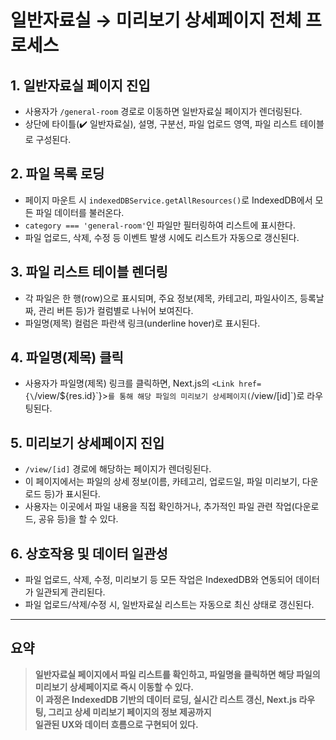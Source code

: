 # 일반자료실 → 미리보기 상세페이지 전체 프로세스

## 1. 일반자료실 페이지 진입

- 사용자가 `/general-room` 경로로 이동하면 일반자료실 페이지가 렌더링된다.
- 상단에 타이틀(✔️ 일반자료실), 설명, 구분선, 파일 업로드 영역, 파일 리스트 테이블로 구성된다.

## 2. 파일 목록 로딩

- 페이지 마운트 시 `indexedDBService.getAllResources()`로 IndexedDB에서 모든 파일 데이터를 불러온다.
- `category === 'general-room'`인 파일만 필터링하여 리스트에 표시한다.
- 파일 업로드, 삭제, 수정 등 이벤트 발생 시에도 리스트가 자동으로 갱신된다.

## 3. 파일 리스트 테이블 렌더링

- 각 파일은 한 행(row)으로 표시되며, 주요 정보(제목, 카테고리, 파일사이즈, 등록날짜, 관리 버튼 등)가 컬럼별로 나뉘어 보여진다.
- 파일명(제목) 컬럼은 파란색 링크(underline hover)로 표시된다.

## 4. 파일명(제목) 클릭

- 사용자가 파일명(제목) 링크를 클릭하면, Next.js의 `<Link href={\`/view/${res.id}\`}>`를 통해 해당 파일의 미리보기 상세페이지(`/view/[id]`)로 라우팅된다.

## 5. 미리보기 상세페이지 진입

- `/view/[id]` 경로에 해당하는 페이지가 렌더링된다.
- 이 페이지에서는 파일의 상세 정보(이름, 카테고리, 업로드일, 파일 미리보기, 다운로드 등)가 표시된다.
- 사용자는 이곳에서 파일 내용을 직접 확인하거나, 추가적인 파일 관련 작업(다운로드, 공유 등)을 할 수 있다.

## 6. 상호작용 및 데이터 일관성

- 파일 업로드, 삭제, 수정, 미리보기 등 모든 작업은 IndexedDB와 연동되어 데이터가 일관되게 관리된다.
- 파일 업로드/삭제/수정 시, 일반자료실 리스트는 자동으로 최신 상태로 갱신된다.

---

## 요약

> **일반자료실 페이지에서 파일 리스트를 확인하고, 파일명을 클릭하면 해당 파일의 미리보기 상세페이지로 즉시 이동할 수 있다.\
> 이 과정은 IndexedDB 기반의 데이터 로딩, 실시간 리스트 갱신, Next.js 라우팅, 그리고 상세 미리보기 페이지의 정보 제공까지\
> 일관된 UX와 데이터 흐름으로 구현되어 있다.**
